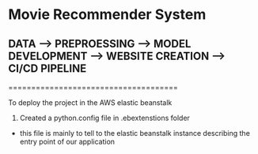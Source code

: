 # Movie Recommender System


## DATA --> PREPROESSING --> MODEL DEVELOPMENT --> WEBSITE CREATION --> CI/CD PIPELINE
=====================================

To deploy the project in the AWS elastic beanstalk
1. Created a python.config file in .ebextenstions folder
- this file is mainly to tell to the elastic beanstalk instance describing the entry point of our application


